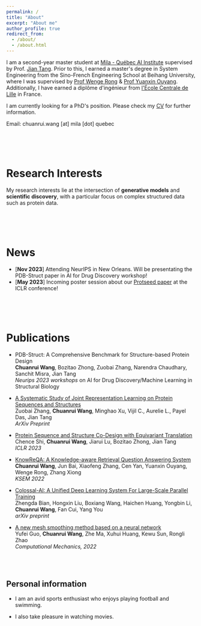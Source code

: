 ```yaml
---
permalink: /
title: "About"
excerpt: "About me"
author_profile: true
redirect_from: 
  - /about/
  - /about.html
---
```





<!-- [Github](https://github.com/wang-cr)    /    [Google Scholar](https://scholar.google.com/citations?user=QziSsnIAAAAJ&hl=en&oi=ao) -->


I am a second-year master student at [Mila - Québec AI Institute](https://mila.quebec/) supervised by Prof. [Jian Tang](https://jian-tang.com/). Prior to this, I earned a master's degree in System Engineering from the Sino-French Engineering School at Beihang University, where I was supervised by [Prof Wenge Rong](https://wgrong.github.io/) & [Prof Yuanxin Ouyang](http://scse.buaa.edu.cn/info/1078/7375.htm). Additionally, I have earned a diplôme d'ingénieur from [l'École Centrale de Lille](https://centralelille.fr/) in France. 

<!-- Additionally, I hold a general engineering diploma from École Centrale de Lille in France. -->

<!-- I was also a machine learning engineering intern at ByteDance Inc., where I worked on recommender systems under the supervision of Yitan Li.

My name is Chuanrui Wang, a Master's student at Beihang University. I am majoring in System Engineering and supervised by [Prof Wenge Rong](https://wgrong.github.io/) & [Prof Yuanxin Ouyang](http://scse.buaa.edu.cn/info/1078/7375.htm). 

During my undergraduate period in Beihang University, with an outstanding academic performance (rank 8th/120), I was selected to participate in an exchange program to l’Ecole Centrale de Lille in France and study there for 2 years. -->

I am currently looking for a PhD's position. Please check my [CV](/files/CV_PhD_apply.pdf) for further information.

Email: chuanrui.wang [at] mila [dot] quebec


<br/><br/>
Research Interests
======

My research interests lie at the intersection of **generative models** and **scientific discovery**, with a particular focus on complex structured data such as protein data.

<!-- **geometric deep learning**, **graph representation learning**, and . -->


<br/><br/>
News
=====

* \[**Nov 2023**] Attending NeurIPS in New Orleans. Will be presentating the PDB-Struct paper in AI for Drug Discovery workshop!
* \[**May 2023**] Incoming poster session about our [Protseed paper](https://openreview.net/pdf?id=pRCMXcfdihq) at the ICLR conference!



<br/><br/>
Publications
=====
* PDB-Struct: A Comprehensive Benchmark for Structure-based Protein Design\
**Chuanrui Wang**, Bozitao Zhong, Zuobai Zhang, Narendra Chaudhary, Sanchit Misra, Jian Tang\
*Neurips 2023 workshops* on AI for Drug Discovery/Machine Learning in Structural Biology

* [A Systematic Study of Joint Representation Learning on Protein Sequences and Structures](https://arxiv.org/abs/2303.06275v2)\
Zuobai Zhang, **Chuanrui Wang**,  Minghao Xu, Vijil C., Aurelie L., Payel Das, Jian Tang\
*ArXiv Preprint*

* [Protein Sequence and Structure Co-Design with Equivariant Translation](https://arxiv.org/abs/2210.08761)\
Chence Shi, **Chuanrui Wang**, Jiarui Lu, Bozitao Zhong, Jian Tang\
*ICLR 2023*

* [KnowReQA: A Knowledge-aware Retrieval Question Answering System](https://link.springer.com/chapter/10.1007/978-3-031-10983-6_54)\
**Chuanrui Wang**, Jun Bai, Xiaofeng Zhang, Cen Yan, Yuanxin Ouyang, Wenge Rong, Zhang Xiong\
*KSEM 2022*

* [Colossal-AI: A Unified Deep Learning System For Large-Scale Parallel Training](https://arxiv.org/abs/2110.14883)\
Zhengda Bian, Hongxin Liu, Boxiang Wang, Haichen Huang, Yongbin Li, **Chuanrui Wang**, Fan Cui, Yang You\
*arXiv preprint*

* [A new mesh smoothing method based on a neural network](https://link.springer.com/article/10.1007/s00466-021-02097-z)\
Yufei Guo, **Chuanrui Wang**, Zhe Ma, Xuhui Huang, Kewu Sun, Rongli Zhao\
*Computational Mechanics, 2022*

<!-- Awards
======

* \[2019] CSC scholarship

* \[2018] Scholarship of Excellent Undergraduates, Beihang University     top 2/115

* \[2015] Second Prize in Fengru Science & Technology Innovation Contest   top 5% -->


<br/><br/>
Personal information
------
* I am an avid sports enthusiast who enjoys playing football and swimming.

* I also take pleasure in watching movies.
